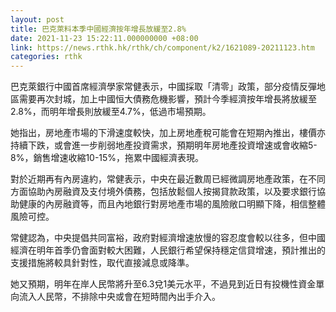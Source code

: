 ```yaml
---
layout: post
title: 巴克萊料本季中國經濟按年增長放緩至2.8%
date: 2021-11-23 15:22:11.000000000 +08:00
link: https://news.rthk.hk/rthk/ch/component/k2/1621089-20211123.htm
categories: rthk
---
```


巴克萊銀行中國首席經濟學家常健表示，中國採取「清零」政策，部分疫情反彈地區需要再次封城，加上中國恒大債務危機影響，預計今季經濟按年增長將放緩至2.8%，而明年增長則放緩至4.7%，低過市場預期。

她指出，房地產市場的下滑速度較快，加上房地產稅可能會在短期內推出，樓價亦持續下跌，或會進一步削弱地產投資需求，預期明年房地產投資增速或會收縮5-8%，銷售增速收縮10-15%，拖累中國經濟表現。

對於近期再有內房違約，常健表示，中央在最近數周已經微調房地產政策，在不同方面協助內房融資及支付境外債務，包括放鬆個人按揭貸款政策，以及要求銀行協助健康的內房融資等，而且內地銀行對房地產市場的風險敞口明顯下降，相信整體風險可控。

常健認為，中央提倡共同富裕，政府對經濟增速放慢的容忍度會較以往多，但中國經濟在明年首季仍會面對較大困難，人民銀行希望保持穩定信貸增速，預計推出的支援措施將較具針對性，取代直接減息或降準。

她又預期，明年在岸人民幣將升至6.3兌1美元水平，不過見到近日有投機性資金單向流入人民幣，不排除中央或會在短時間內出手介入。
